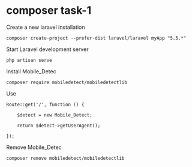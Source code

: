 # composer task-1

Create a new laravel installation

```
composer create-project --prefer-dist laravel/laravel myApp "5.5.*"
```

Start Laravel development server
```
php artisan serve
```

Install Mobile_Detec
```
composer require mobiledetect/mobiledetectlib
```

Use
```
Route::get('/', function () {

    $detect = new Mobile_Detect;

    return $detect->getUserAgent();

});
```

Remove Mobile_Detec
```
composer remove mobiledetect/mobiledetectlib
```
